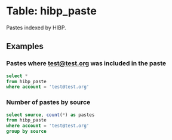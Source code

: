 # Table: hibp_paste

Pastes indexed by HIBP.

## Examples

### Pastes where test@test.org was included in the paste

```sql
select *
from hibp_paste
where account = 'test@test.org'
```

### Number of pastes by source

```sql
select source, count(*) as pastes
from hibp_paste
where account = 'test@test.org'
group by source
```

